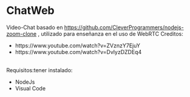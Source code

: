 # ChatWeb
Video-Chat basado en https://github.com/CleverProgrammers/nodejs-zoom-clone , utilizado para enseñanza en el uso de WebRTC
Creditos:
<ul>
  <li>https://www.youtube.com/watch?v=ZVznzY7EjuY</li>
  <li>https://www.youtube.com/watch?v=DvlyzDZDEq4</li>
</ul>
<br/>
Requisitos:tener instalado:
<ul>
  <li>NodeJs</li>
  <li>Visual Code</li>
</ul>

